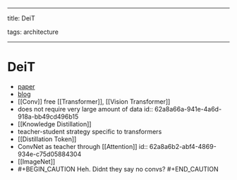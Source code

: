 
---

title: DeiT

tags: architecture 

---

# DeiT
- [paper](https://arxiv.org/abs/2012.12877)
- [blog](https://ai.facebook.com/blog/data-efficient-image-transformers-a-promising-new-technique-for-image-classification/)
- [[Conv]] free [[Transformer]], [[Vision Transformer]]
- does not require very large amount of data
  id:: 62a8a66a-941e-4a6d-918a-bb49cd496b15
- [[Knowledge Distillation]]
- teacher-student strategy specific to transformers
- [[Distillation Token]]
- ConvNet as teacher through [[Attention]]
  id:: 62a8a6b2-abf4-4869-934e-c75d05884304
- [[ImageNet]]
- #+BEGIN_CAUTION
  Heh. Didnt they say no convs?
  #+END_CAUTION














































